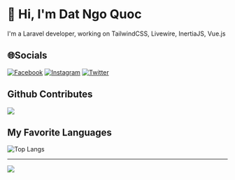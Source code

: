 
# 👋 Hi, I'm Dat Ngo Quoc

I'm a Laravel developer, working on TailwindCSS, Livewire, InertiaJS, Vue.js

## 🌐Socials

[![Facebook](https://img.shields.io/badge/Facebook-%231877F2.svg?logo=Facebook&logoColor=white)](https://facebook.com/ngoquocdatt) [![Instagram](https://img.shields.io/badge/Instagram-%23E4405F.svg?logo=Instagram&logoColor=white)](https://instagram.com/datlechin) [![Twitter](https://img.shields.io/badge/Twitter-%231DA1F2.svg?logo=Twitter&logoColor=white)](https://twitter.com/datlechin) 


## Github Contributes
![](https://github-readme-stats.vercel.app/api?username=datlechin&hide_border=false&include_all_commits=false&count_private=true)<br/>

## My Favorite Languages
![Top Langs](https://github-readme-stats.vercel.app/api/top-langs/?username=datlechin&layout=compact)

---
![](https://komarev.com/ghpvc/?username=datlechin&label=Visitors+Count&color=brightgreen)
